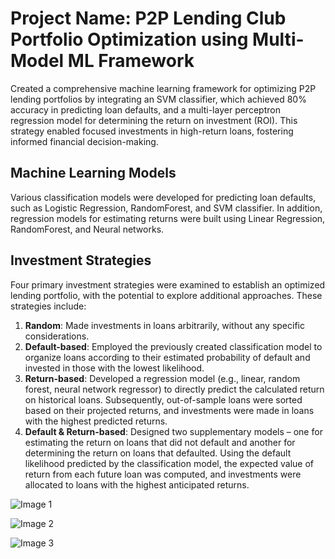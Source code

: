 # Project Name: P2P Lending Club Portfolio Optimization using Multi-Model ML Framework

Created a comprehensive machine learning framework for optimizing P2P lending portfolios by integrating an SVM classifier, which achieved 80% accuracy in predicting loan defaults, and a multi-layer perceptron regression model for determining the return on investment (ROI). This strategy enabled focused investments in high-return loans, fostering informed financial decision-making.

## Machine Learning Models
Various classification models were developed for predicting loan defaults, such as Logistic Regression, RandomForest, and SVM classifier. In addition, regression models for estimating returns were built using Linear Regression, RandomForest, and Neural networks.

## Investment Strategies
Four primary investment strategies were examined to establish an optimized lending portfolio, with the potential to explore additional approaches. These strategies include:

1. **Random**: Made investments in loans arbitrarily, without any specific considerations.
2. **Default-based**: Employed the previously created classification model to organize loans according to their estimated probability of default and invested in those with the lowest likelihood.
3. **Return-based**: Developed a regression model (e.g., linear, random forest, neural network regressor) to directly predict the calculated return on historical loans. Subsequently, out-of-sample loans were sorted based on their projected returns, and investments were made in loans with the highest predicted returns.
4. **Default & Return-based**: Designed two supplementary models – one for estimating the return on loans that did not default and another for determining the return on loans that defaulted. Using the default likelihood predicted by the classification model, the expected value of return from each future loan was computed, and investments were allocated to loans with the highest anticipated returns.


![Image 1](https://github.com/Praveenramesh0508/CMUProjects/blob/main/P2PLendingMultiModel/img1.png)

![Image 2](https://github.com/Praveenramesh0508/CMUProjects/blob/main/P2PLendingMultiModel/img2.png)

![Image 3](https://github.com/Praveenramesh0508/CMUProjects/blob/main/P2PLendingMultiModel/img3.png)